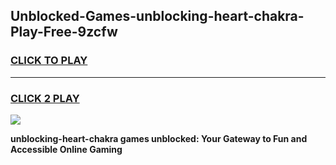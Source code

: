 
## Unblocked-Games-unblocking-heart-chakra-Play-Free-9zcfw
<h3>
<a href="https://premium76.site?title=unblocking-heart-chakra&ref=21A">CLICK TO PLAY</a></h3>
<hr>

<h3>
<a href="https://premium76.site?title=unblocking-heart-chakra&ref=21A">CLICK 2 PLAY</a>
  
</h3>

<a href="https://premium76.site?title=unblocking-heart-chakra&ref=21A"><img src="https://clearcache.store/games.png"></a>


**unblocking-heart-chakra games unblocked: Your Gateway to Fun and Accessible Online Gaming**
